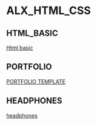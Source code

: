 # ALX_HTML_CSS
## HTML_BASIC 
[Html basic](https://mohammad-echaary.github.io/alx_html_css/index.html)
## PORTFOLIO
[PORTFOLIO TEMPLATE](https://Mohammad-Echaary.github.io/alx_html_css/some.html)
## HEADPHONES
[headphones](https://mohammad-echaary.github.io/alx_html_css/1-index.html)

